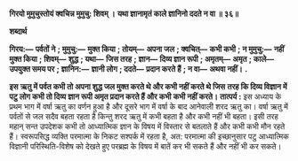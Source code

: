 **गिरयो मुमुचुस्तोयं क्वचिन्न मुमुचु: शिवम् ।** **यथा ज्ञानामृतं काले ज्ञानिनो ददते न वा ॥ ३६॥** 

**शब्दार्थ** 

**गिरय:—** **पर्वतों ने** **; मुमुचु:—** **मुक्त किया** **; तोयम्—** **अपना जल** **; क्वचित्—** **कभी कभी** **; न मुमुचु:—** **नहीं मुक्त किया** **; शिवम्—** **शुद्ध** **; यथा—** **जिस तरह** **; ज्ञान—** **दिव्य ज्ञान रूपी** **; अमृतम्—** **अमृत** **; काले—** **उपयुक्त समय पर** **; ज्ञानिन:—** **ज्ञानी लोग** **; ददते—** **प्रदान करते हैं** **; न वा—** **अथवा नहीं।** **.** 

**इस ऋतु में पर्वत कभी तो अपना शुद्ध जल मुक्त करते थे और कभी नहीं करते थे जिस** **तरह कि दिव्य विज्ञान में पटु लोग कभी तो दिव्य ज्ञान रूपी अमृत प्रदान करते हैं और कभी** **कभी नहीं करते।** **तात्पर्य :** इस अध्याय के प्रथम भाग में वर्षा ऋतु का वर्णन हुआ है और दूसरे भाग में वर्षा के बाद आनेवाली शरद ऋतु का। वर्षा ऋतु में पर्वतों से जल सदैव बहता रहता है किन्तु शरद ऋतु में कभी बहता है और कभी नहीं भी बहता। इसी तरह महान् सन्त उपदेशक कभी तो आध्यात्मिक ज्ञान के विषय में विस्तार से बतलाते हैं और कभी कभी मौन रहते हैं। स्वरूपसिद्ध व्यक्ति परमात्मा के निकट सश्पर्क में रहता है, अत: परमात्मा की इच्छानुसार पटु आध्यात्मिक विज्ञानी परिस्थिति-विशेष को देखते हुए परब्रह्म के विषय में बातें कर भी सकते हैं और नहीं भी कर सकते।  